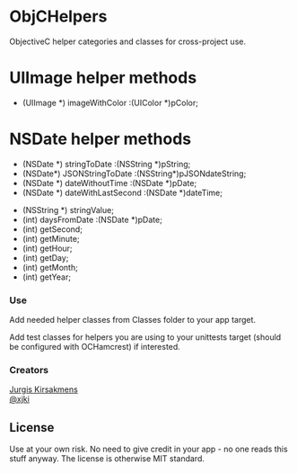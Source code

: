 ObjCHelpers
===========

ObjectiveC helper categories and classes for cross-project use.

# UIImage helper methods

+ (UIImage *) imageWithColor :(UIColor *)pColor;

# NSDate helper methods

+ (NSDate *) stringToDate :(NSString *)pString;
+ (NSDate*) JSONStringToDate :(NSString*)pJSONdateString;
+ (NSDate *) dateWithoutTime :(NSDate *)pDate;
+ (NSDate *) dateWithLastSecond :(NSDate *)dateTime;
- (NSString *) stringValue;
- (int) daysFromDate :(NSDate *)pDate;
- (int) getSecond;
- (int) getMinute;
- (int) getHour;
- (int) getDay;
- (int) getMonth;
- (int) getYear;

### Use

Add needed helper classes from Classes folder to your app target.

Add test classes for helpers you are using to your unittests target (should be configured with OCHamcrest) if interested.

### Creators

[Jurgis Kirsakmens](http://github.com/xjki)  
[@xjki](https://twitter.com/xjki)

## License

Use at your own risk. No need to give credit in your app - no one reads this stuff anyway. 
The license is otherwise MIT standard.